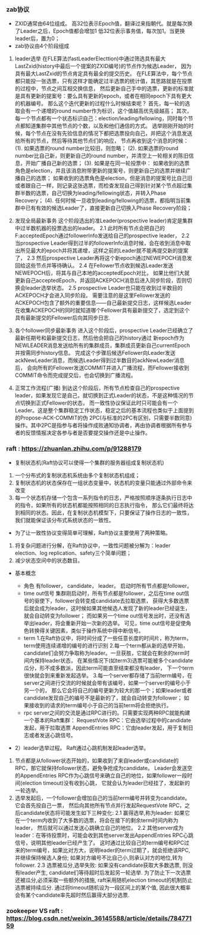 ### zab协议
- ZXID通常由64位组成。
    高32位表示Epoch值，翻译过来指朝代。就是每次换了Leader之后，Epoch值都会增加1
    低32位表示事务值，每次加1。当更换leader后，置为0；       
- zab协议由4个阶段组成
1. leader选举
   在FLE算法(fastLeaderElecttion)中通过筛选具有最大LastZxid(history中最后一个提案的ZXID编号)的节点作为候选Leader，
因为具有最大LastZxid的节点肯定具有最全的提交历史。
   在FLE算法中，每个节点都只能投一张选票，只有这样才能确定过半选票的统计值，其思路就是在投票的过程中，节点之间互相交换信息，
然后更新自己手中的选票，更新的标准就是具有更新的提案号：要么具有更新的epoch，或者在相同epoch下具有更大的机器编号。
   那么这个迭代更新的过程什么时候结束呢？
首先，每一轮的选取会有一个递增的round number作为标识，这个值越高优先级越高；
其次，每一个节点都有一个状态标识自己：election/leading/fellowing，同时每个节点都知道集群中其他节点的个数，以及和他们通信的方式。
   选举刚刚开始的时候，每个节点在没有先验信息的情况下都把选票投向自己，并把这个消息发送给所有的节点，然后等待其他节点们的响应，
节点再收到这个消息的时候：
(1). 如果选票的round number比较旧，则忽略；
(2). 如果选票的round number比自己新，则更新自己的round number，并清空上一轮相关的陈旧信息，开始广播自己新的选票；
(3). 如果是在同一轮投票中：
如果收到的选票角色是election，并且该消息附带更新的提案号，则更新自己的选票并继续广播自己的选票；
如果收到的选票角色是election，但是消息的提案号比自己旧或者跟自己一样，则记录这张选票，而检查发现自己得到针对某个节点超过集群半数的选票，自己切换为leading/fellowing状态，并转入Phase Recovery；
(4). 任何时候一旦收到leading/fellowing的选票，都指明当前集群中已有有效的候选Leader了，直接更新自己切换入Phase Recovery阶段；

2. 发现全局最新事务
   这个阶段选出的准Leader(prospective leader)肯定是集群中过半数机器的投票选出的leader。
2.1 此时所有节点会把自己的F:acceptedEpoch通过followerInfo发送给自己的prospective leader，
2.2 当prospective Leader得到过半的followerInfo消息时候，会在收到消息中取出所见最大的epoch并将其递增，这样之前的Leader就不能再提交新的提案了，
2.3 然后prospective Leader再将这个新epoch通过NEWEPOCH消息发回给这些节点并等待确认。
2.4 在Fellower节点收到候选Leader发送NEWEPOCH后，将其与自己本地的acceptedEpoch对比，
如果比他们大就更新自己acceptedEpoch，并返回ACKEPOCH消息后进入同步阶段，否则切换会leader选举状态。
2.5 prospective Leader也只能在收到过半数目的ACKEPOCH才会进入同步阶段。
需要注意的是这里Fellower发送的ACKEPOCH包含了额外的重要信息——自己最新提交日志，这样候选Leader在收集ACKEPOCH的同时就知道哪个Fellower具有最新提交了，选定到这个具有最新提交的Fellower后向其同步日志.
3. 各个follower同步最新事务
    进入这个阶段后，prospective Leader已经确立了最新任期号和最新提交日志，然后他会把自己的history通过
新epoch作为NEWLEADER消息发送给所有的集群成员，集群成员更新自己currentEpoch 并按需同步history信息。
完成这个步骤后候选Fellower向Leader发送ackNewLeader消息，而候选Leader得到过半数目的ackNewLeader消息后，
会向所有的Fellower发送COMMIT并进入广播流程，而Fellower接收到COMMIT命令而完成提交后，也会切换到广播流程。
4. 正常工作流程(广播)
   到达这个阶段后，所有节点检查自己的prospective leader，如果发现它是自己，就切换到正式Leader的状态，不是这种情况的节点切换到正式Fellower的状态，
而一致性协议保证此时只可能会有一个Leader。这是整个集群稳定工作状态，稳定之后的基本流程也类似于上面提到的Propose-ACK-COMMIT的伪
2PC(与标准的2PC有区别，只需要半数同意)操作。其中2PC是指参与者将操作成败通知协调者，再由协调者根据所有参与者的反馈情报决定各参与者是否要提交操作还是中止操作。



### raft : https://zhuanlan.zhihu.com/p/91288179
- 复制状态机(Raft协议可以使得一个集群的服务器组成复制状态机)
1. 一个分布式的复制状态机系统由多个复制状态机组成；
2. 复制状态机的状态保存在一组状态变量中，状态机的变量只能通过外部命令来改变
3. 每一个状态机存储一个包含一系列指令的日志，严格按照顺序逐条执行日志中的指令，如果所有的状态机都能按照相同的日志执行指令，
那么它们最终将达到相同的状态。因此，在复制状态机模型下，只要保证了操作日志的一致性，我们就能保证该分布式系统状态的一致性。

- 为了让一致性协议变得简单可理解，Raft协议主要使用了两种策略。
1. 将复杂问题进行分解，在Raft协议中，一致性问题被分解为：leader election、log replication、safety三个简单问题；
2. 减少状态空间中的状态数目。


- 基本概念
   - 角色
        有follower， candidate， leader。 启动时所有节点都是follower。
   - time out信号 
       集群刚启动时，所有节点都是follower，之后在time out信号的驱使下，follower会转变成candidate去拉取选票，
       获得大多数选票后就会成为leader，这时候如果其他候选人发现了新的leader已经诞生，就会自动转变为follower；
       而如果另一个time out信号发出时，还没有选举出leader，将会重新开始一次新的选举。
       可见，time out信号是促使角色转换得关键因素，类似于操作系统中得中断信号。
   - term
       1.在Raft协议中，将时间分成了一些任意长度的时间片，称为term，term使用连续递增的编号的进行识别
       2.每一个term都从新的选举开始，candidate们会努力争取称为leader。一旦获胜，它就会在剩余的term时间内保持leader状态，
       在某些情况下(如term3)选票可能被多个candidate瓜分，形不成多数派，因此term可能直至结束都没有leader，
       下一个term很快就会到来重新发起选举。
       3.每一个server都存储了当前term编号，在server之间进行交流的时候就会带有该编号，如果一个server的编号小于另一个的，
       那么它会将自己的编号更新为较大的那一个；如果leader或者candidate发现自己的编号不是最新的了，就会自动转变为follower；
       如果接收到的请求的term编号小于自己的当前term将会拒绝执行。  
   - rpc
       server之间的交流是通过RPC进行的。只需要实现两种RPC就能构建一个基本的Raft集群：
         RequestVote RPC：它由选举过程中的candidate发起，用于拉取选票
         AppendEntries RPC：它由leader发起，用于复制日志或者发送心跳信号。


- 2）leader选举过程。 Raft通过心跳机制发起leader选举。
1. 节点都是从follower状态开始的，如果收到了来自leader或candidate的RPC，那它就保持follower状态，避免争抢成为candidate。
Leader会发送空的AppendEntries RPC作为心跳信号来确立自己的地位，如果follower一段时间(election timeout)没有收到心跳，
它就会认为leader已经挂了，发起新的一轮选举。
2. 选举发起后，一个follower会增加自己的当前term编号并转变为candidate。它会首先投自己一票，
然后向其他所有节点并行发起RequestVote RPC，之后candidate状态将可能发生如下三种变化:
  2.1 赢得选举,称为leader: 如果它在一个term内收到了大多数的选票，将会在接下的剩余term时间内称为leader，
       然后就可以通过发送心跳确立自己的地位。
  2.2 其他server成为leader：在等待投票时，可能会收到其他server发出AppendEntries RPC心跳信号，说明其他leader已经产生了。
       这时通过比较自己的term编号和RPC过来的term编号，如果比对方大，说明leader的term过期了，就会拒绝该RPC,并继续保持候选人身份; 
       如果对方编号不比自己小,则承认对方的地位,转为follower.
  2.3 选票被瓜分,选举失败: 如果没有candidate获取大多数选票, 则没有leader产生, candidate们等待超时后发起另一轮选举.
       为了防止下一次选票还被瓜分,必须采取一些额外的措施, raft采用随机election timeout的机制防止选票被持续瓜分.
       通过将timeout随机设为一段区间上的某个值, 因此很大概率会有某个candidate率先超时然后赢得大部分选票.

















### zookeeper VS raft  : https://blog.csdn.net/weixin_36145588/article/details/78477159